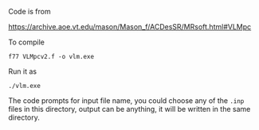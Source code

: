

Code is from

https://archive.aoe.vt.edu/mason/Mason_f/ACDesSR/MRsoft.html#VLMpc

To compile

```
f77 VLMpcv2.f -o vlm.exe
```

Run it as

```
./vlm.exe
```

The code prompts for input file name, you could choose any of the `.inp`
files in this directory, output can be anything, it will be written in
the same directory.


